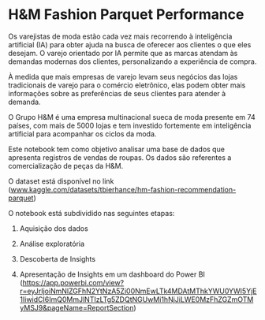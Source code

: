 # H&M Fashion Parquet Performance

Os varejistas de moda estão cada vez mais recorrendo à inteligência artificial (IA) para obter ajuda na busca de oferecer aos clientes o que eles desejam. O varejo orientado por IA permite que as marcas atendam às demandas modernas dos clientes, personalizando a experiência de compra.

À medida que mais empresas de varejo levam seus negócios das lojas tradicionais de varejo para o comércio eletrônico, elas podem obter mais informações sobre as preferências de seus clientes para atender à demanda.

O Grupo H&M é uma empresa multinacional sueca de moda presente em 74 países, com mais de 5000 lojas e tem investido fortemente em inteligência artificial para acompanhar os ciclos da moda.

Este notebook tem como objetivo analisar uma base de dados que apresenta registros de vendas de roupas. Os dados são referentes a comercialização de peças da H&M.

O dataset está disponível no link (www.kaggle.com/datasets/tbierhance/hm-fashion-recommendation-parquet)

O notebook está subdividido nas seguintes etapas:

1) Aquisição dos dados

2) Análise exploratória

3) Descoberta de Insights

4) Apresentação de Insights em um dashboard do Power BI (https://app.powerbi.com/view?r=eyJrIjoiNmNlZGFhN2YtNzA5Zi00NmEwLTk4MDAtMThkYWU0YWI5YjE1IiwidCI6ImQ0MmJlNTIzLTg5ZDQtNGUwMi1hNjJiLWE0MzFhZGZmOTMyMSJ9&pageName=ReportSection)

